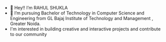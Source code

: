 - 👋 Hey!! I’m RAHUL SHUKLA
- 👀 I’m pursuing Bachelor of Technology in Computer Science and Engineering from GL Bajaj Institute of Technology and Management , Greater Noida.
- I'm interested in building creative and interactive projects and contribute to our community 
